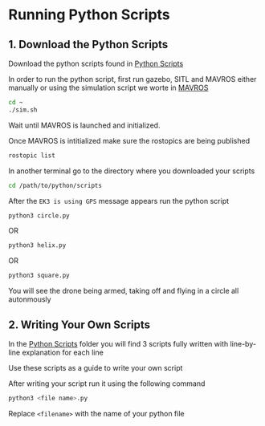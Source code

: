 # Running Python Scripts
## 1. Download the Python Scripts
Download the python scripts found in [Python Scripts](Example_Codes/Python)

In order to run the python script, first run gazebo, SITL and MAVROS either manually or using the simulation script we worte in [MAVROS](MAVROS.md)
```bash
cd ~
./sim.sh
```

Wait until MAVROS is launched and initialized.

Once MAVROS is intitialized make sure the rostopics are being published
```bash
rostopic list
```

In another terminal go to the directory where you downloaded your scripts
```bash
cd /path/to/python/scripts
```

After the `EK3 is using GPS` message appears run the python script
```bash
python3 circle.py
```
OR
```bash
python3 helix.py
```
OR
```bash
python3 square.py
```
You will see the drone being armed, taking off and flying in a circle all autonmously


## 2. Writing Your Own Scripts
In the [Python Scripts](Example_Codes/Python) folder you will find 3 scripts fully written with line-by-line explanation for each line

Use these scripts as a guide to write your own script

After writing your script run it using the following command

```bash
python3 <file name>.py
```

Replace `<filename>` with the name of your python file